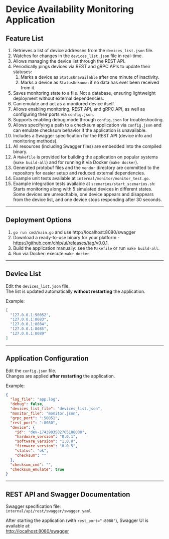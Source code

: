 # Device Availability Monitoring Application

## Feature List

1. Retrieves a list of device addresses from the `devices_list.json` file.
2. Watches for changes in the `devices_list.json` file in real-time.
3. Allows managing the device list through the REST API.
4. Periodically pings devices via REST and gRPC APIs to update their statuses:
    1. Marks a device as `StatusUnavailable` after one minute of inactivity.
    2.  Marks a device as `StatusUnknown` if no data has ever been received from it.
5. Saves monitoring state to a file. Not a database, ensuring lightweight deployment without external dependencies.
6. Can emulate and act as a monitored device itself.
7. Allows enabling monitoring, REST API, and gRPC API, as well as configuring their ports via `config.json`.
8. Supports enabling debug mode through `config.json` for troubleshooting.
9. Allows specifying a path to a checksum application via `config.json` and can emulate checksum behavior if the application is unavailable.
10. Includes a Swagger specification for the REST API (device info and monitoring methods).
11. All resources (including Swagger files) are embedded into the compiled binary.
12. A `Makefile` is provided for building the application on popular systems (`make build-all`) and for running it via Docker (`make docker`).
13. Generated protobuf files and the `vendor` directory are committed to the repository for easier setup and reduced external dependencies.
14. Example unit tests available at `internal/monitor/monitor_test.go`.
15. Example integration tests available at `scenarios/start_scenarios.sh`:  
    Starts monitoring along with 5 simulated devices in different states.  
    Some devices are unreachable, one device appears and disappears from the device list, and one device stops responding after 30 seconds.

---

## Deployment Options

1. `go run cmd/main.go` and use http://localhost:8080/swagger
2. Download a ready-to-use binary for your platform - https://github.com/chlp/ui/releases/tag/v0.0.1.
3. Build the application manually: see the `Makefile` or run `make build-all`.
4. Run via Docker: execute `make docker`.

---

## Device List

Edit the `devices_list.json` file.  
The list is updated automatically **without restarting** the application.

Example:

```json
[
  "127.0.0.1:50052",
  "127.0.0.1:8083",
  "127.0.0.1:8084",
  "127.0.0.1:8085",
  "127.0.0.1:8089"
]
```

---

## Application Configuration

Edit the `config.json` file.  
Changes are applied **after restarting** the application.

Example:

```json
{
  "log_file": "app.log",
  "debug": false,
  "devices_list_file": "devices_list.json",
  "monitor_file": "monitor.json",
  "grpc_port": ":50051",
  "rest_port": ":8080",
  "device": {
    "id": "dev-1743983582705188000",
    "hardware_version": "0.0.1",
    "software_version": "1.0.0",
    "firmware_version": "0.0.5",
    "status": "ok",
    "checksum": ""
  },
  "checksum_cmd": "",
  "checksum_emulate": true
}
```

---

## REST API and Swagger Documentation

Swagger specification file:  
`internal/api/rest/swagger/swagger.yaml`

After starting the application (with `rest_port=":8080"`), Swagger UI is available at:  
[http://localhost:8080/swagger](http://localhost:8080/swagger)

